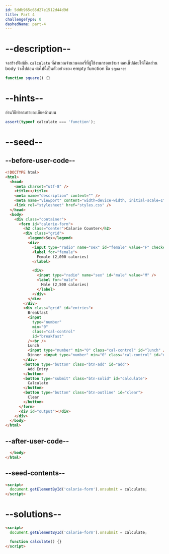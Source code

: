 ```yaml
---
id: 5ddb965c65d27e1512d44d9d
title: Part 4
challengeType: 0
dashedName: part-4
---
```


# --description--

จงสร้างฟังก์ชัน `calculate` ที่คำนวณจำนวนคลอรี่ที่ผู้ใช้งานกรอกเข้ามา ตอนนี้ปล่อยให้โค้ดส่วน body ว่างไปก่อน ต่อไปนี้เป็นตัวอย่างของ empty function ชื่อ `square`:

```js
function square() {}
```

# --hints--

อ่านวิธีทำตามรายละเอียดด้านบน

```js
assert(typeof calculate === 'function');
```

# --seed--

## --before-user-code--

```html
<!DOCTYPE html>
<html>
  <head>
    <meta charset="utf-8" />
    <title></title>
    <meta name="description" content="" />
    <meta name="viewport" content="width=device-width, initial-scale=1" />
    <link rel="stylesheet" href="styles.css" />
  </head>
  <body>
    <div class="container">
      <form id="calorie-form">
        <h2 class="center">Calorie Counter</h2>
        <div class="grid">
          <legend>Sex</legend>
          <div>
            <input type="radio" name="sex" id="female" value="F" checked />
            <label for="female">
              Female (2,000 calories)
            </label>

            <div>
              <input type="radio" name="sex" id="male" value="M" />
              <label for="male">
                Male (2,500 calories)
              </label>
            </div>
          </div>
        </div>
        <div class="grid" id="entries">
          Breakfast
          <input
            type="number"
            min="0"
            class="cal-control"
            id="breakfast"
          /><br />
          Lunch
          <input type="number" min="0" class="cal-control" id="lunch" /><br />
          Dinner <input type="number" min="0" class="cal-control" id="dinner" />
        </div>
        <button type="button" class="btn-add" id="add">
          Add Entry
        </button>
        <button type="submit" class="btn-solid" id="calculate">
          Calculate
        </button>
        <button type="button" class="btn-outline" id="clear">
          Clear
        </button>
      </form>
      <div id="output"></div>
    </div>
  </body>
</html>
```

## --after-user-code--

```html
  </body>
</html>
```

## --seed-contents--

```html
<script>
  document.getElementById('calorie-form').onsubmit = calculate;
</script>
```

# --solutions--

```html
<script>
  document.getElementById('calorie-form').onsubmit = calculate;

  function calculate() {}
</script>
```
